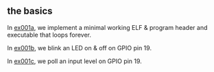## the basics

In [ex001a](ex001a_minimal_executable), we implement a minimal working ELF & program header and executable that loops forever.

In [ex001b](ex001b_blink), we blink an LED on & off on GPIO pin 19.

In [ex001c](ex001c_gpio_read), we poll an input level on GPIO pin 19.

